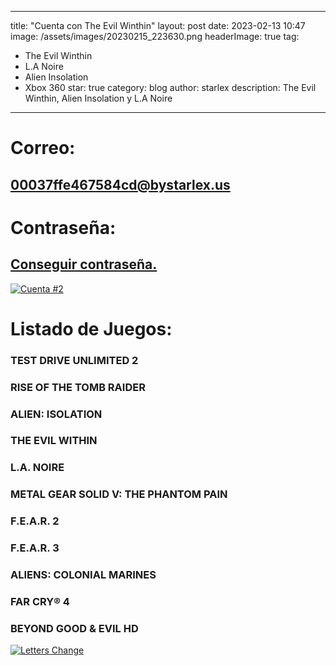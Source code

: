 
---
title: "Cuenta con The Evil Winthin"
layout: post
date: 2023-02-13 10:47
image: /assets/images/20230215_223630.png
headerImage: true
tag:
- The Evil Winthin
- L.A Noire
- Alien Insolation
- Xbox 360
star: true
category: blog
author: starlex
description: The Evil Winthin, Alien Insolation y L.A Noire
---


# Correo: 

## 00037ffe467584cd@bystarlex.us

# Contraseña: 

## [Conseguir contraseña.](https://linkby.strx.us/00067ffe129fd9eb/0)

[![Cuenta #2](https://readme-typing-svg.demolab.com?font=Fira+Code&pause=1000&color=D200FF&center=true&width=435&lines=Starlex;Cuenta+%232;Disfrutala+al+maximo)](https://strx.us)

# Listado de Juegos: 

### TEST DRIVE UNLIMITED 2

### RISE OF THE TOMB RAIDER

### ALIEN: ISOLATION

### THE EVIL WITHIN

### L.A. NOIRE

### METAL GEAR SOLID V: THE PHANTOM PAIN

### F.E.A.R. 2

### F.E.A.R. 3

### ALIENS: COLONIAL MARINES

### FAR CRY® 4

### BEYOND GOOD & EVIL HD

[![Letters Change](https://readme-typing-svg.demolab.com?font=Fira+Code&pause=1000&color=D200FF&center=true&width=435&lines=Starlex;Desarollador;Gamer;Animetuber;Gamedev;Designer;Escritor+de+blogs;Y+Mucho+Mas;Starlex+%C2%A9+Alejandro+Shadow)](https://bystarlex.us)
